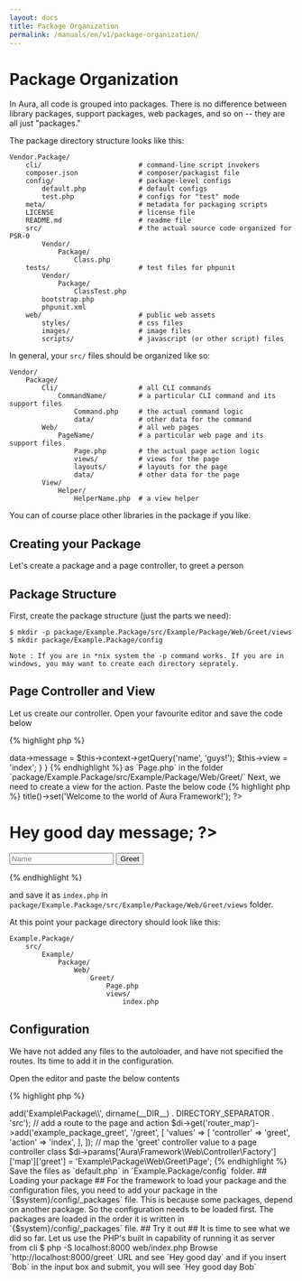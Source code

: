 ```yaml
---
layout: docs
title: Package Organization
permalink: /manuals/en/v1/package-organization/
---
```


# Package Organization #

In Aura, all code is grouped into packages. There is no difference between
library packages, support packages, web packages, and so on -- they are all
just "packages."

The package directory structure looks like this:

    
    Vendor.Package/
        cli/                        # command-line script invokers
        composer.json               # composer/packagist file
        config/                     # package-level configs
            default.php             # default configs
            test.php                # configs for "test" mode
        meta/                       # metadata for packaging scripts
        LICENSE                     # license file
        README.md                   # readme file
        src/                        # the actual source code organized for PSR-0
            Vendor/
                Package/
                    Class.php
        tests/                      # test files for phpunit
            Vendor/
                Package/
                    ClassTest.php
            bootstrap.php
            phpunit.xml
        web/                        # public web assets
            styles/                 # css files
            images/                 # image files
            scripts/                # javascript (or other script) files

In general, your `src/` files should be organized like so:

    
    Vendor/
        Package/
            Cli/                    # all CLI commands
                CommandName/        # a particular CLI command and its support files
                    Command.php     # the actual command logic
                    data/           # other data for the command
            Web/                    # all web pages
                PageName/           # a particular web page and its support files
                    Page.php        # the actual page action logic
                    views/          # views for the page
                    layouts/        # layouts for the page
                    data/           # other data for the page
            View/
                Helper/
                    HelperName.php  # a view helper

You can of course place other libraries in the package if you like.

## Creating your Package ##

Let's create a package and a page controller, to greet a person

## Package Structure ##

First, create the package structure (just the parts we need):

    
    $ mkdir -p package/Example.Package/src/Example/Package/Web/Greet/views
    $ mkdir package/Example.Package/config

    Note : If you are in *nix system the -p command works. If you are in 
    windows, you may want to create each directory seprately.

## Page Controller and View ##

Let us create our controller. Open your favourite editor and save the code
below


{% highlight php %}
<?php
namespace Example\Package\Web\Quick;
use Aura\Framework\Web\Controller\AbstractPage;
class Page extends AbstractPage
{
    public function actionIndex()
    {
        $this->data->message = $this->context->getQuery('name', 'guys!');
        $this->view = 'index';
    }
}
{% endhighlight %}

as `Page.php` in the folder `package/Example.Package/src/Example/Package/Web/Greet/`

Next, we need to create a view for the action. Paste the below code 


{% highlight php %}
<?php
$this->title()->set('Welcome to the world of Aura Framework!');
?>
<h1>Hey good day <?= $this->message; ?></h1>
<form method="get" action="<?php echo $this->route('example_package_greet'); ?>" class="form-search">
    <input type="text" name="name" id="name" class="input-medium search-query" placeholder="Name" />
    <input type="submit" name="greet" id="greet" value="Greet" class="btn" />
</form>
{% endhighlight %}
    
and save it as `index.php` in `package/Example.Package/src/Example/Package/Web/Greet/views`
folder.

At this point your package directory should look like this:

    
    Example.Package/
        src/
            Example/
                Package/
                    Web/
                        Greet/
                            Page.php
                            views/
                                index.php

## Configuration ##

We have not added any files to the autoloader, and have not specified 
the routes. Its time to add it in the configuration.

Open the editor and paste the below contents 

{% highlight php %}
<?php
/** Example Package configs */

// add the package to the autoloader
$loader->add('Example\Package\\', dirname(__DIR__) . DIRECTORY_SEPARATOR . 'src');

// add a route to the page and action
$di->get('router_map')->add('example_package_greet', '/greet', [
    'values' => [
        'controller' => 'greet',
        'action' => 'index',
    ],
]);

// map the 'greet' controller value to a page controller class
$di->params['Aura\Framework\Web\Controller\Factory']['map']['greet'] = 'Example\Package\Web\Greet\Page';
{% endhighlight %}

Save the files as `default.php` in `Example.Package/config` folder.

## Loading your package ##

For the framework to load your package and the configuration files, 
you need to add your package in the `{$system}/config/_packages` file.

This is because some packages, depend on another package. So the configuration
needs to be loaded first. The packages are loaded in the order it is 
written in `{$system}/config/_packages` file.

## Try it out ##

It is time to see what we did so far.
Let us use the PHP's built in capability of running it as server from cli 

    $ php -S localhost:8000 web/index.php

Browse `http://localhost:8000/greet` URL and see `Hey good day` and if you 
insert `Bob` in the input box and submit, you will see `Hey good day Bob`
